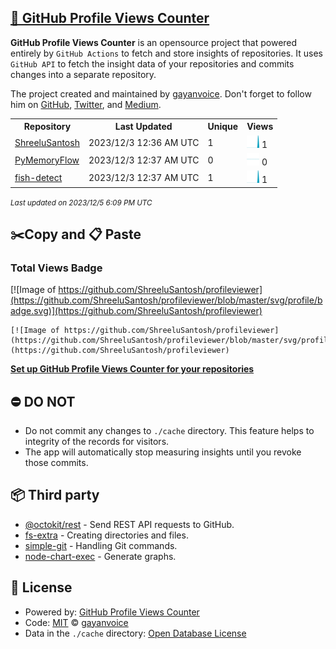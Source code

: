 ## [🚀 GitHub Profile Views Counter](https://github.com/gayanvoice/github-profile-views-counter)
**GitHub Profile Views Counter** is an opensource project that powered entirely by  `GitHub Actions` to fetch and store insights of repositories.
It uses `GitHub API` to fetch the insight data of your repositories and commits changes into a separate repository.

The project created and maintained by [gayanvoice](https://github.com/gayanvoice). Don't forget to follow him on [GitHub](https://github.com/gayanvoice), [Twitter](https://twitter.com/gayanvoice), and [Medium](https://gayanvoice.medium.com/).

<table>
	<tr>
		<th>
			Repository
		</th>
		<th>
			Last Updated
		</th>
		<th>
			Unique
		</th>
		<th>
			Views
		</th>
	</tr>
	<tr>
		<td>
			<a href="https://github.com/ShreeluSantosh/profileviewer/tree/master/readme/655957517/year.md">
				ShreeluSantosh
			</a>
		</td>
		<td>
			2023/12/3 12:36 AM UTC
		</td>
		<td>
			1
		</td>
		<td>
			<img alt="Response time graph" src="https://github.com/ShreeluSantosh/profileviewer/raw/master/graph/655957517/small/year.png" height="20"> 1
		</td>
	</tr>
	<tr>
		<td>
			<a href="https://github.com/ShreeluSantosh/profileviewer/tree/master/readme/714185209/year.md">
				PyMemoryFlow
			</a>
		</td>
		<td>
			2023/12/3 12:37 AM UTC
		</td>
		<td>
			0
		</td>
		<td>
			<img alt="Response time graph" src="https://github.com/ShreeluSantosh/profileviewer/raw/master/graph/714185209/small/year.png" height="20"> 0
		</td>
	</tr>
	<tr>
		<td>
			<a href="https://github.com/ShreeluSantosh/profileviewer/tree/master/readme/631992812/year.md">
				fish-detect
			</a>
		</td>
		<td>
			2023/12/3 12:37 AM UTC
		</td>
		<td>
			1
		</td>
		<td>
			<img alt="Response time graph" src="https://github.com/ShreeluSantosh/profileviewer/raw/master/graph/631992812/small/year.png" height="20"> 1
		</td>
	</tr>
</table>

<small><i>Last updated on 2023/12/5 6:09 PM UTC</i></small>

## ✂️Copy and 📋 Paste
### Total Views Badge
[![Image of https://github.com/ShreeluSantosh/profileviewer](https://github.com/ShreeluSantosh/profileviewer/blob/master/svg/profile/badge.svg)](https://github.com/ShreeluSantosh/profileviewer)

```readme
[![Image of https://github.com/ShreeluSantosh/profileviewer](https://github.com/ShreeluSantosh/profileviewer/blob/master/svg/profile/badge.svg)](https://github.com/ShreeluSantosh/profileviewer)
```
[**Set up GitHub Profile Views Counter for your repositories**](https://github.com/gayanvoice/github-profile-views-counter)
## ⛔ DO NOT
- Do not commit any changes to `./cache` directory. This feature helps to integrity of the records for visitors.
- The app will automatically stop measuring insights until you revoke those commits.
## 📦 Third party

- [@octokit/rest](https://www.npmjs.com/package/@octokit/rest) - Send REST API requests to GitHub.
- [fs-extra](https://www.npmjs.com/package/fs-extra) - Creating directories and files.
- [simple-git](https://www.npmjs.com/package/simple-git) - Handling Git commands.
- [node-chart-exec](https://www.npmjs.com/package/node-chart-exec) - Generate graphs.
## 📄 License
- Powered by: [GitHub Profile Views Counter](https://github.com/gayanvoice/github-profile-views-counter)
- Code: [MIT](./LICENSE) © [gayanvoice](https://github.com/gayanvoice)
- Data in the `./cache` directory: [Open Database License](https://opendatacommons.org/licenses/odbl/1-0/)
